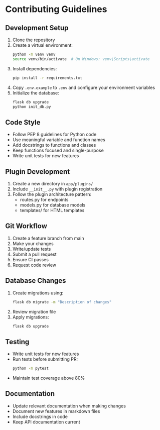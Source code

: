 # Contributing Guidelines

## Development Setup

1. Clone the repository
2. Create a virtual environment:
   ```bash
   python -m venv venv
   source venv/bin/activate  # On Windows: venv\Scripts\activate
   ```
3. Install dependencies:
   ```bash
   pip install -r requirements.txt
   ```
4. Copy `.env.example` to `.env` and configure your environment variables
5. Initialize the database:
   ```bash
   flask db upgrade
   python init_db.py
   ```

## Code Style

- Follow PEP 8 guidelines for Python code
- Use meaningful variable and function names
- Add docstrings to functions and classes
- Keep functions focused and single-purpose
- Write unit tests for new features

## Plugin Development

1. Create a new directory in `app/plugins/`
2. Include `__init__.py` with plugin registration
3. Follow the plugin architecture pattern:
   - routes.py for endpoints
   - models.py for database models
   - templates/ for HTML templates

## Git Workflow

1. Create a feature branch from main
2. Make your changes
3. Write/update tests
4. Submit a pull request
5. Ensure CI passes
6. Request code review

## Database Changes

1. Create migrations using:
   ```bash
   flask db migrate -m "Description of changes"
   ```
2. Review migration file
3. Apply migrations:
   ```bash
   flask db upgrade
   ```

## Testing

- Write unit tests for new features
- Run tests before submitting PR:
  ```bash
  python -m pytest
  ```
- Maintain test coverage above 80%

## Documentation

- Update relevant documentation when making changes
- Document new features in markdown files
- Include docstrings in code
- Keep API documentation current
